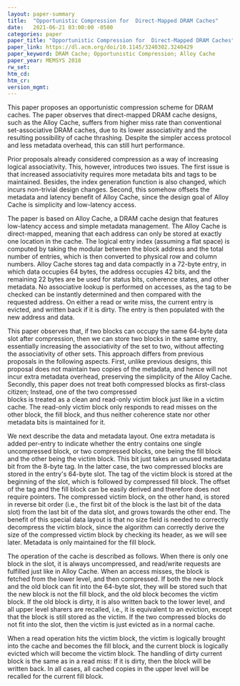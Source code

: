 ```yaml
---
layout: paper-summary
title:  "Opportunistic Compression for  Direct-Mapped DRAM Caches"
date:   2021-06-21 03:00:00 -0500
categories: paper
paper_title: "Opportunistic Compression for  Direct-Mapped DRAM Caches"
paper_link: https://dl.acm.org/doi/10.1145/3240302.3240429
paper_keyword: DRAM Cache; Opportunistic Compression; Alloy Cache
paper_year: MEMSYS 2018
rw_set:
htm_cd:
htm_cr:
version_mgmt:
---
```


This paper proposes an opportunistic compression scheme for DRAM caches. The paper observes that direct-mapped DRAM
cache designs, such as the Alloy Cache, suffers from higher miss rate than conventional set-associative DRAM caches,
due to its lower associativity and the resulting possibility of cache thrashing. 
Despite the simpler access protocol and less metadata overhead, this can still hurt performance.

Prior proposals already considered compression as a way of increasing logical associativity. This, however, introduces
two issues. The first issue is that increased associativity requires more metadata bits and tags to be maintained.
Besides, the index generation function is also changed, which incurs non-trivial design changes.
Second, this somehow offsets the metadata and latency benefit of Alloy Cache, since the design goal of Alloy Cache 
is simplicity and low-latency access.

The paper is based on Alloy Cache, a DRAM cache design that features low-latency access and simple metadata
management. The Alloy Cache is direct-mapped, meaning that each address can only be stored at exactly one location
in the cache. The logical entry index (assuming a flat space) is computed by taking the modular between the 
block address and the total number of entries, which is then converted to physical row and column numbers. 
Alloy Cache stores tag and data compactly in a 72-byte entry, in which data occupies 64 bytes, the address
occupies 42 bits, and the remaining 22 bytes are be used for status bits, coherence states, and other metadata. 
No associative lookup is performed on accesses, as the tag to be checked can be instantly determined and then compared 
with the requested address. 
On either a read or write miss, the current entry is evicted, and written back if it is dirty. 
The entry is then populated with the new address and data.

This paper observes that, if two blocks can occupy the same 64-byte data slot after compression, then we can
store two blocks in the same entry, essentially increasing the associativity of the set to two, without
affecting the associativity of other sets.
This approach differs from previous proposals in the following aspects. 
First, unlike previous designs, this proposal does not maintain two copies of the metadata, and hence will not incur
extra metadata overhead, preserving the simplicity of the Alloy Cache.
Secondly, this paper does not treat both compressed blocks as first-class citizen; Instead, one of the two compressed   
blocks is treated as a clean and read-only victim block just like in a victim cache. The read-only victim block only 
responds to read misses on the other block, the fill block, and thus neither coherence state nor other metadata bits
is maintained for it.

We next describe the data and metadata layout. One extra metadata is added per-entry to indicate whether
the entry contains one single uncompressed block, or two compressed blocks, one being the fill block and the other 
being the victim block.
This bit just takes an unused metadata bit from the 8-byte tag.
In the latter case, the two compressed blocks are stored in the entry's 64-byte slot. The tag of the victim block
is stored at the beginning of the slot, which is followed by compressed fill block. The offset of the tag and the
fill block can be easily derived and therefore does not require pointers. The compressed victim block,
on the other hand, is stored in reverse bit order (i.e., the first bit of the block is the last bit of the data slot)
from the last bit of the data slot, and grows towards the other end.
The benefit of this special data layout is that no size field is needed to correctly decompress the victim block,
since the algorithm can correctly derive the size of the compressed victim block by checking its header, as we 
will see later. 
Metadata is only maintained for the fill block.

The operation of the cache is described as follows. 
When there is only one block in the slot, it is always uncompressed, and read/write requests are fulfilled just like
in Alloy Cache. When an access misses, the block is fetched from the lower level, and then compressed. If both the new
block and the old block can fit into the 64-byte slot, they will be stored such that the new block is not the fill
block, and the old block becomes the victim block. 
If the old block is dirty, it is also written back to the lower level, and all upper level sharers are recalled, i.e.,
it is equivalent to an eviction, except that the block is still stored as the victim.
If the two compressed blocks do not fit into the slot, then the victim is just evicted as in a normal cache.

When a read operation hits the victim block, the victim is logically brought into the cache and becomes the fill block, 
and the current block is logically evicted which will become the victim block. The handling of dirty current block is 
the same as in a read miss: If it is dirty, then the block will be written back. In all cases, all cached copies in the
upper level will be recalled for the current fill block.


